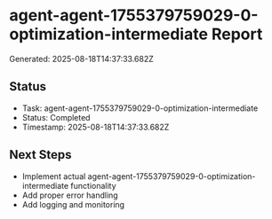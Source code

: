 # agent-agent-1755379759029-0-optimization-intermediate Report

Generated: 2025-08-18T14:37:33.682Z

## Status
- Task: agent-agent-1755379759029-0-optimization-intermediate
- Status: Completed
- Timestamp: 2025-08-18T14:37:33.682Z

## Next Steps
- Implement actual agent-agent-1755379759029-0-optimization-intermediate functionality
- Add proper error handling
- Add logging and monitoring
